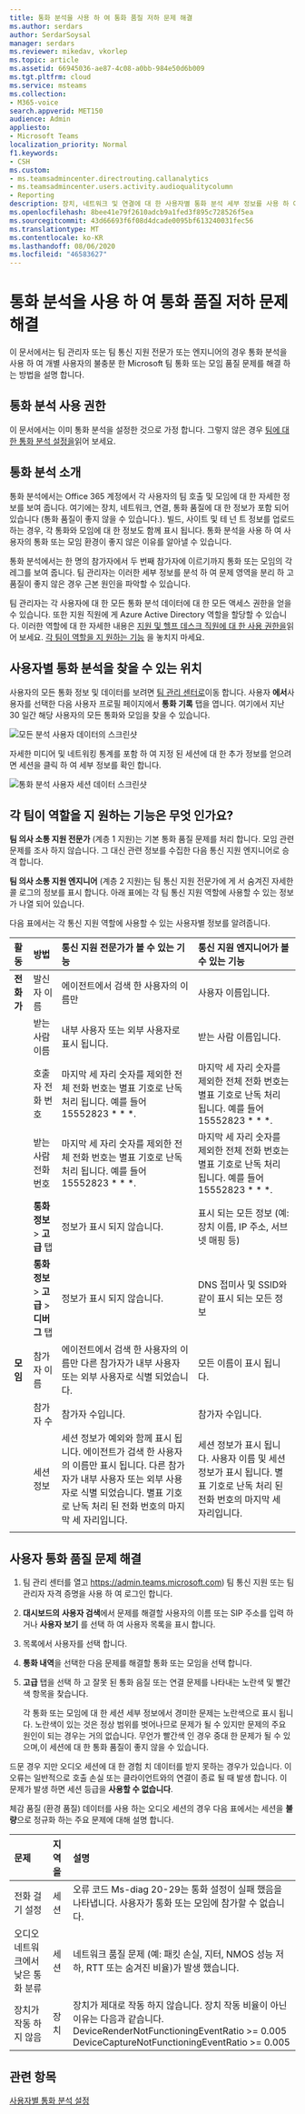 ```yaml
---
title: 통화 분석을 사용 하 여 통화 품질 저하 문제 해결
ms.author: serdars
author: SerdarSoysal
manager: serdars
ms.reviewer: mikedav, vkorlep
ms.topic: article
ms.assetid: 66945036-ae87-4c08-a0bb-984e50d6b009
ms.tgt.pltfrm: cloud
ms.service: msteams
ms.collection:
- M365-voice
search.appverid: MET150
audience: Admin
appliesto:
- Microsoft Teams
localization_priority: Normal
f1.keywords:
- CSH
ms.custom:
- ms.teamsadmincenter.directrouting.callanalytics
- ms.teamsadmincenter.users.activity.audioqualitycolumn
- Reporting
description: 장치, 네트워크 및 연결에 대 한 사용자별 통화 분석 세부 정보를 사용 하 여 Microsoft 팀원의 통화 및 모임에서 발생 하는 문제를 해결할 수 있습니다.
ms.openlocfilehash: 8bee41e79f2610adcb9a1fed3f895c728526f5ea
ms.sourcegitcommit: 43d66693f6f08d4dcade0095bf613240031fec56
ms.translationtype: MT
ms.contentlocale: ko-KR
ms.lasthandoff: 08/06/2020
ms.locfileid: "46583627"
---
```

# <a name="use-call-analytics-to-troubleshoot-poor-call-quality"></a>통화 분석을 사용 하 여 통화 품질 저하 문제 해결

이 문서에서는 팀 관리자 또는 팀 통신 지원 전문가 또는 엔지니어의 경우 통화 분석을 사용 하 여 개별 사용자의 불충분 한 Microsoft 팀 통화 또는 모임 품질 문제를 해결 하는 방법을 설명 합니다.


  
## <a name="call-analytics-permissions"></a>통화 분석 사용 권한

이 문서에서는 이미 통화 분석을 설정한 것으로 가정 합니다. 그렇지 않은 경우 [팀에 대 한 통화 분석 설정을](set-up-call-analytics.md)읽어 보세요.

## <a name="introduction-to-call-analytics"></a>통화 분석 소개

통화 분석에서는 Office 365 계정에서 각 사용자의 팀 호출 및 모임에 대 한 자세한 정보를 보여 줍니다. 여기에는 장치, 네트워크, 연결, 통화 품질에 대 한 정보가 포함 되어 있습니다 (통화 품질이 좋지 않을 수 있습니다.). 빌드, 사이트 및 테 넌 트 정보를 업로드 하는 경우, 각 통화와 모임에 대 한 정보도 함께 표시 됩니다. 통화 분석을 사용 하 여 사용자의 통화 또는 모임 환경이 좋지 않은 이유를 알아낼 수 있습니다.

통화 분석에서는 한 명의 참가자에서 두 번째 참가자에 이르기까지 통화 또는 모임의 각 레그를 보여 줍니다. 팀 관리자는 이러한 세부 정보를 분석 하 여 문제 영역을 분리 하 고 품질이 좋지 않은 경우 근본 원인을 파악할 수 있습니다.
   
팀 관리자는 각 사용자에 대 한 모든 통화 분석 데이터에 대 한 모든 액세스 권한을 얻을 수 있습니다. 또한 지원 직원에 게 Azure Active Directory 역할을 할당할 수 있습니다. 이러한 역할에 대 한 자세한 내용은 [지원 및 헬프 데스크 직원에 대 한 사용 권한을](set-up-call-analytics.md#give-permission-to-support-and-helpdesk-staff)읽어 보세요. [각 팀이 역할을 지 원하는 기능](#what-does-each-teams-support-role-do) 을 놓치지 마세요.

## <a name="where-to-find-per-user-call-analytics"></a>사용자별 통화 분석을 찾을 수 있는 위치

사용자의 모든 통화 정보 및 데이터를 보려면 [팀 관리 센터로](https://admin.teams.microsoft.com)이동 합니다. 사용자 **에서**사용자를 선택한 다음 사용자 프로필 페이지에서 **통화 기록** 탭을 엽니다. 여기에서 지난 30 일간 해당 사용자의 모든 통화와 모임을 찾을 수 있습니다.

![모든 분석 사용자 데이터의 스크린샷](media/teams-difference-between-call-analytics-and-call-quality-dashboard-image1.png)

자세한 미디어 및 네트워킹 통계를 포함 하 여 지정 된 세션에 대 한 추가 정보를 얻으려면 세션을 클릭 하 여 세부 정보를 확인 합니다.

![통화 분석 사용자 세션 데이터 스크린샷](media/teams-difference-between-call-analytics-and-call-quality-dashboard-image2.png)
  
## <a name="what-does-each-teams-support-role-do"></a>각 팀이 역할을 지 원하는 기능은 무엇 인가요?

**팀 의사 소통 지원 전문가** (계층 1 지원)는 기본 통화 품질 문제를 처리 합니다. 모임 관련 문제를 조사 하지 않습니다. 그 대신 관련 정보를 수집한 다음 통신 지원 엔지니어로 승격 합니다. 

**팀 의사 소통 지원 엔지니어** (계층 2 지원)는 팀 통신 지원 전문가에 게 서 숨겨진 자세한 콜 로그의 정보를 표시 합니다. 아래 표에는 각 팀 통신 지원 역할에 사용할 수 있는 정보가 나열 되어 있습니다.

다음 표에서는 각 통신 지원 역할에 사용할 수 있는 사용자별 정보를 알려줍니다.

|**활동**|**방법**|통신 지원 **전문가가** 볼 수 있는 기능|통신 지원 **엔지니어가** 볼 수 있는 기능|
|:-----|:-----|:-----|:-----|
|**전화가** <br/> |발신자 이름  <br/> |에이전트에서 검색 한 사용자의 이름만  <br/> |사용자 이름입니다.  <br/> |
||받는 사람 이름  <br/> |내부 사용자 또는 외부 사용자로 표시 됩니다.  <br/> |받는 사람 이름입니다.  <br/> |
||호출자 전화 번호  <br/> |마지막 세 자리 숫자를 제외한 전체 전화 번호는 별표 기호로 난독 처리 됩니다. 예를 들어 15552823 * * *.  <br/> |마지막 세 자리 숫자를 제외한 전체 전화 번호는 별표 기호로 난독 처리 됩니다. 예를 들어 15552823 * * *.  <br/> |
||받는 사람 전화 번호  <br/> |마지막 세 자리 숫자를 제외한 전체 전화 번호는 별표 기호로 난독 처리 됩니다. 예를 들어 15552823 * * *.  <br/> |마지막 세 자리 숫자를 제외한 전체 전화 번호는 별표 기호로 난독 처리 됩니다. 예를 들어 15552823 * * *.  <br/> |
||**통화 정보**  >  **고급** 탭 <br/> |정보가 표시 되지 않습니다.  <br/> |표시 되는 모든 정보 (예: 장치 이름, IP 주소, 서브넷 매핑 등)  <br/> |
||**통화 정보**  >  **고급**  >  **디버그** 탭 <br/> |정보가 표시 되지 않습니다.  <br/> |DNS 접미사 및 SSID와 같이 표시 되는 모든 정보  <br/> |
|**모임** <br/> |참가자 이름  <br/> |에이전트에서 검색 한 사용자의 이름만 다른 참가자가 내부 사용자 또는 외부 사용자로 식별 되었습니다.  <br/> |모든 이름이 표시 됩니다.  <br/> |
||참가자 수  <br/> |참가자 수입니다.  <br/> |참가자 수입니다.  <br/> |
||세션 정보  <br/> |세션 정보가 예외와 함께 표시 됩니다. 에이전트가 검색 한 사용자의 이름만 표시 됩니다. 다른 참가자가 내부 사용자 또는 외부 사용자로 식별 되었습니다. 별표 기호로 난독 처리 된 전화 번호의 마지막 세 자리입니다.  <br/> |세션 정보가 표시 됩니다. 사용자 이름 및 세션 정보가 표시 됩니다. 별표 기호로 난독 처리 된 전화 번호의 마지막 세 자리입니다.  <br/> |
||||
  
## <a name="troubleshoot-user-call-quality-problems"></a>사용자 통화 품질 문제 해결 

1. 팀 관리 센터를 열고 https://admin.teams.microsoft.com) 팀 통신 지원 또는 팀 관리자 자격 증명을 사용 하 여 로그인 합니다.

2. **대시보드의** **사용자 검색**에서 문제를 해결할 사용자의 이름 또는 SIP 주소를 입력 하거나 **사용자 보기** 를 선택 하 여 사용자 목록을 표시 합니다.

3. 목록에서 사용자를 선택 합니다.

4. **통화 내역**을 선택한 다음 문제를 해결할 통화 또는 모임을 선택 합니다.
    
5. **고급** 탭을 선택 하 고 잘못 된 통화 음질 또는 연결 문제를 나타내는 노란색 및 빨간색 항목을 찾습니다.
    
    각 통화 또는 모임에 대 한 세션 세부 정보에서 경미한 문제는 노란색으로 표시 됩니다. 노란색이 있는 것은 정상 범위를 벗어나므로 문제가 될 수 있지만 문제의 주요 원인이 되는 경우는 거의 없습니다. 무언가 빨간색 인 경우 중대 한 문제가 될 수 있으며,이 세션에 대 한 통화 품질이 좋지 않을 수 있습니다. 
      
드문 경우 지만 오디오 세션에 대 한 경험 치 데이터를 받지 못하는 경우가 있습니다. 이 오류는 일반적으로 호출 손실 또는 클라이언트와의 연결이 종료 될 때 발생 합니다. 이 문제가 발생 하면 세션 등급을 **사용할 수 없습니다**.
  
체감 품질 (환경 품질) 데이터를 사용 하는 오디오 세션의 경우 다음 표에서는 세션을 **불량**으로 정규화 하는 주요 문제에 대해 설명 합니다.
  
|**문제**|**지역을**|**설명**|
|:-----|:-----|:-----|
|전화 걸기 설정  <br/> |세션  <br/> |오류 코드 Ms-diag 20-29는 통화 설정이 실패 했음을 나타냅니다. 사용자가 통화 또는 모임에 참가할 수 없습니다.  <br/> |
|오디오 네트워크에서 낮은 통화 분류  <br/> |세션  <br/> |네트워크 품질 문제 (예: 패킷 손실, 지터, NMOS 성능 저하, RTT 또는 숨겨진 비율)가 발생 했습니다.  <br/> |
|장치가 작동 하지 않음  <br/> |장치  <br/> | 장치가 제대로 작동 하지 않습니다. 장치 작동 비율이 아닌 이유는 다음과 같습니다. <br/>  DeviceRenderNotFunctioningEventRatio >= 0.005 <br/>  DeviceCaptureNotFunctioningEventRatio >= 0.005 <br/> |
   

## <a name="related-topics"></a>관련 항목

[사용자별 통화 분석 설정](set-up-call-analytics.md)



  
 
